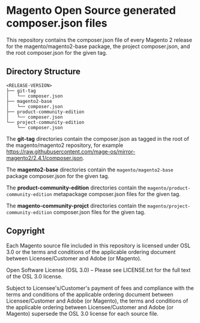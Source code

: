 # Magento Open Source generated composer.json files

This repository contains the composer.json file of every Magento 2 release for the magento/magento2-base package, the project composer.json, and the root composer.json for the given tag.

## Directory Structure

```
<RELEASE-VERSION>
├── git-tag
│   └── composer.json
├── magento2-base
│   └── composer.json
├── product-community-edition
│   └── composer.json
└── project-community-edition
    └── composer.json
```

The **git-tag** directories contain the composer.json as tagged in the root of the magento/magento2 repository, for example <https://raw.githubusercontent.com/mage-os/mirror-magento2/2.4.1/composer.json>.

The **magento2-base** directories contain the `magento/magento2-base` package composer.json for the given tag.

The **product-community-edition** directories contain the `magento/product-community-edition` metapackage composer.json files for the given tag.

The **magento-community-projct** directories contain the `magento/project-community-edition` composer.json files for the given tag.


## Copyright

Each Magento source file included in this repository is licensed under OSL 3.0 or the terms and conditions of the applicable ordering document between Licensee/Customer and Adobe (or Magento).

Open Software License (OSL 3.0) – Please see LICENSE.txt for the full text of the OSL 3.0 license.

Subject to Licensee's/Customer's payment of fees and compliance with the terms and conditions of the applicable ordering document between Licensee/Customer and Adobe (or Magento), the terms and conditions of the applicable ordering between Licensee/Customer and Adobe (or Magento) supersede the OSL 3.0 license for each source file.


